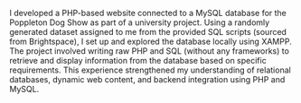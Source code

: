 I developed a PHP-based website connected to a MySQL database for the Poppleton Dog Show as part of a university project. Using a randomly generated dataset assigned to me from the provided SQL scripts (sourced from Brightspace), I set up and explored the database locally using XAMPP. The project involved writing raw PHP and SQL (without any frameworks) to retrieve and display information from the database based on specific requirements. This experience strengthened my understanding of relational databases, dynamic web content, and backend integration using PHP and MySQL.
